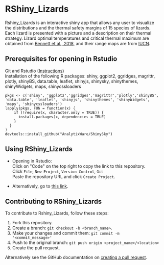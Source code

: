# RShiny_Lizards

Rshiny_Lizards is an interactive shiny app that allows any user to visualize the distributions and the thermal safety margins of 15 species of lizards. Each lizard is presented with a picture and a description on their thermal strategy. Lizard optimal temperatures and critical thermal maximum are obtained from [Bennett et al., 2018](https://www.nature.com/articles/sdata201822), and their range maps are from [IUCN](https://www.iucnredlist.org/resources/spatial-data-download). 


## Prerequisites for opening in Rstudio
Git and Rstudio ([Instructions](https://resources.github.com/whitepapers/github-and-rstudio/))  
Installation of the following R packages:
shiny, ggplot2, ggridges, magrittr, plotly, shinyBS, data.table, leaflet, shinyjs, shinysky, shinythemes, shinyWidgets, maps, shinycssloaders

```
pkgs <- c('shiny', 'ggplot2','ggridges','magrittr','plotly','shinyBS', 'data.table', 'leaflet', 'shinyjs', 'shinythemes', 'shinyWidgets', 'maps', 'shinycssloaders')
lapply(pkgs, FUN = function(x) {
    if (!require(x, character.only = TRUE)) {
      install.packages(x, dependencies = TRUE)
    }
  }
)
devtools::install_github("AnalytixWare/ShinySky")
```

## Using RShiny_Lizards
* Opening in Rstudio:  
Click on "Code" on the top right to copy the link to this repository.  
Click ```File```, ```New Project```, ```Version Control```, ```Git```  
Paste the repository URL and click ```Create Project```.

* Alternatively, go to [this link](https://map.trenchproject.com/RShiny_Lizards/).

## Contributing to RShiny_Lizards
<!--- If your README is long or you have some specific process or steps you want contributors to follow, consider creating a separate CONTRIBUTING.md file--->
To contribute to Rshiny_Lizards, follow these steps:

1. Fork this repository.
2. Create a branch: `git checkout -b <branch_name>`.
3. Make your changes and commit them: `git commit -m '<commit_message>'`
4. Push to the original branch: `git push origin <project_name>/<location>`
5. Create the pull request.

Alternatively see the GitHub documentation on [creating a pull request](https://help.github.com/en/github/collaborating-with-issues-and-pull-requests/creating-a-pull-request).
